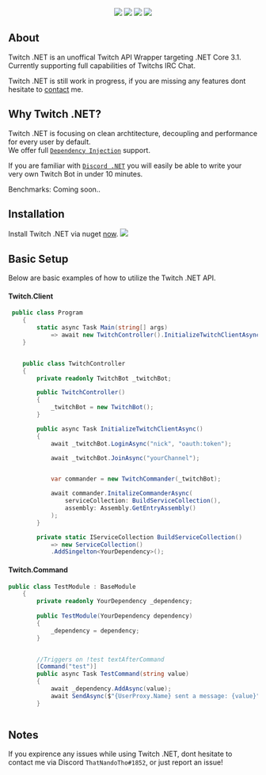 <p align="center">
 <img src="https://img.shields.io/github/issues-raw/naendo/twitch-net">
 <img src="https://img.shields.io/badge/.NETCore-3.1-ff69b4.svg">
 <img src="https://img.shields.io/github/workflow/status/naendo/twitchwrapper/.NET%20Core">
 <img src="https://img.shields.io/discord/298408053970305024?logo=discord">
</p>

## About

Twitch .NET is an unoffical Twitch API Wrapper targeting .NET Core 3.1. 
Currently supporting full capabilities of Twitchs IRC Chat.

Twitch .NET is still work in progress, if you are missing any features dont hesitate to [contact](#notes) me.

## Why Twitch .NET?

Twitch .NET is focusing on clean archtitecture, decoupling and performance for every user by default.<br/>
We offer full [`Dependency Injection`](https://docs.microsoft.com/en-us/aspnet/core/fundamentals/dependency-injection?view=aspnetcore-3.1) support.

If you are familiar with [`Discord .NET`](https://github.com/discord-net/Discord.Net) you will easily be able to write your very own Twitch Bot in under 10 minutes.


Benchmarks:
Coming soon..

## Installation

Install Twitch .NET via nuget [now](_blank). <img src="https://img.shields.io/nuget/dt/Naendo.Twitch.Net?logo=nuget">

## Basic Setup

Below are basic examples of how to utilize the Twitch .NET API.

#### Twitch.Client

```C#
 public class Program
    {
        static async Task Main(string[] args)
            => await new TwitchController().InitializeTwitchClientAsync();
    }


    public class TwitchController
    {
        private readonly TwitchBot _twitchBot;

        public TwitchController()
        {
            _twitchBot = new TwitchBot();
        }

        public async Task InitializeTwitchClientAsync()
        {
            await _twitchBot.LoginAsync("nick", "oauth:token");

            await _twitchBot.JoinAsync("yourChannel");


            var commander = new TwitchCommander(_twitchBot);

            await commander.InitalizeCommanderAsync(
                serviceCollection: BuildServiceCollection(),
                assembly: Assembly.GetEntryAssembly()
            );
        }

        private static IServiceCollection BuildServiceCollection()
            => new ServiceCollection()
            .AddSingelton<YourDependency>();
```


#### Twitch.Command

```C#  
public class TestModule : BaseModule
    {
        private readonly YourDependency _dependency;
        
        public TestModule(YourDependency dependency)
        {
            _dependency = dependency;
        }


        //Triggers on !test textAfterCommand
        [Command("test")]
        public async Task TestCommand(string value)
        {
            await _dependency.AddAsync(value);
            await SendAsync($"{UserProxy.Name} sent a message: {value}");
        }



```


## Notes
If you expirence any issues while using Twitch .NET, dont hesitate to contact me via Discord `ThatNandoTho#1852`, or just report an issue!

